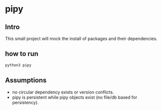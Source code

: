 # pipy

## Intro
This small project will mock the install of packages and their dependencies.

## how to run

```bash
python3 pipy
```

## Assumptions

* no circular dependency exists or version conflicts. 
* pipy is persistent while pipy objects exist (no file/db based for persistency).
